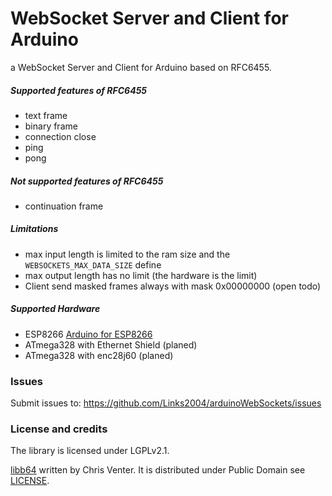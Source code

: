 WebSocket Server and Client for Arduino
===========================================

a WebSocket Server and Client for Arduino based on RFC6455.

##### Supported features of RFC6455 #####
 - text frame
 - binary frame
 - connection close
 - ping
 - pong
 
##### Not supported features of RFC6455 #####
 - continuation frame
  
##### Limitations #####
 - max input length is limited to the ram size and the ```WEBSOCKETS_MAX_DATA_SIZE``` define
 - max output length has no limit (the hardware is the limit)
 - Client send masked frames always with mask 0x00000000 (open todo)

##### Supported Hardware #####
 - ESP8266 [Arduino for ESP8266](https://github.com/Links2004/Arduino)
 - ATmega328 with Ethernet Shield (planed)
 - ATmega328 with enc28j60 (planed)

### Issues ###
Submit issues to: https://github.com/Links2004/arduinoWebSockets/issues

### License and credits ###

The library is licensed under LGPLv2.1.

[libb64](http://libb64.sourceforge.net/) written by Chris Venter. It is distributed under Public Domain see [LICENSE](https://github.com/Links2004/arduinoWebSockets/blob/master/src/libb64/LICENSE).
